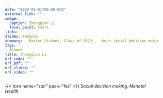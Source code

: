 ```yaml
---
date: "2022-01-01T00:00:00Z"
external_link: ""
image:
  caption: Zhengqian Li
  focal_point: Smart
links:
slides: example
summary: __Master Student, Class of 2023__  <br/> Social decision making, mental health.
tags: 
- Alumni
title: Zhengqian Li
url_code: ""
url_pdf: ""
url_slides: ""
url_video: ""
---
```

{{< icon name="star" pack="fas" >}} _Social decision making, Menetal Health_  

